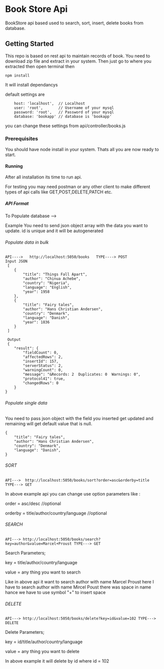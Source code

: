 # Book Store Api

BookStore api based used to search, sort, insert, delete books from database.

## Getting Started
This repo is based on rest api to maintain records of book.
You need to download zip file and extract in your system.
Then just go to where you extracted then open terminal then
```
npm install
```
It will install dependancys

default settings are
```
    host: 'localhost',  // Localhost
    user: 'root',       // Username of your mysql
    password: 'root',   // Password of your mysql
    database: 'bookapp' // database is 'bookapp'
```
you can change these settings from api/controller/books.js

### Prerequisites

You should have node install in your system.
Thats all you are now ready to start.

#### Running

After all installation its time to run api.

For testing you may need postman or any other client to make different types of api calls
like GET,POST,DELETE,PATCH etc.

##### API Format

To Populate database -->

Example
You need to send json object array with the data you want to update. id is unique and it will be autogenerated
###### Populate data in bulk
```
API---->   http://localhost:5050/books   TYPE----> POST
Input JSON
 [
    {
        "title": "Things Fall Apart",
        "author": "Chinua Achebe",
        "country": "Nigeria",
        "language": "English",
        "year": 1958
    },
    {
        "title": "Fairy tales",
        "author": "Hans Christian Andersen",
        "country": "Denmark",
        "language": "Danish",
        "year": 1836
    }
 ]

 Output
 {
    "result": {
        "fieldCount": 0,
        "affectedRows": 2,
        "insertId": 157,
        "serverStatus": 2,
        "warningCount": 0,
        "message": "&Records: 2  Duplicates: 0  Warnings: 0",
        "protocol41": true,
        "changedRows": 0
    }
}
```
###### Populate single data

You need to pass json object with the field you inserted get updated and remaining will get default value that is null.

```
{
    "title": "Fairy tales",
    "author": "Hans Christian Andersen",
    "country": "Denmark",
    "language": "Danish",
}

```
###### SORT

```
API--->  http://localhost:5050/books/sort?order=asc&orderby=title TYPE---> GET
```

In above example api you can change use option parameters like :

order = asc/desc //optional

orderby = title/author/country/language //optional

###### SEARCH

```
API---> http://localhost:5050/books/search?key=author&value=Marcel+Proust TYPE---> GET
```

Search Parameters;

key = title/author/country/language

value = any thing you want to search

Like in above api it want to search author with name Marcel Proust
here I have to search author with name Mircel Poust
there was space in name hance we have to use symbol "+" to insert space

###### DELETE

```
API---> http://localhost:5050/books/delete?key=id&value=102 TYPE---> DELETE
```

Delete Parameters;

key = id/title/author/country/language

value = any thing you want to delete

In above example it will delete by id where id = 102